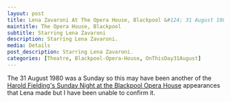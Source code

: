 ```yaml
---
layout: post
title: Lena Zavaroni At The Opera House, Blackpool &#124; 31 August 1980
maintitle: The Opera House, Blackpool
subtitle: Starring Lena Zavaroni
description: Starring Lena Zavaroni.
media: Details
post_description: Starring Lena Zavaroni.
categories: [Theatre, Blackpool-Opera-House, OnThisDay31August]
---
```


The 31 August 1980 was a Sunday so this may have been another of the <a href="https://fanzoflenazavaroni.github.io/categories/#Harold%20Fielding">Harold Fielding's Sunday Night at the Blackpool Opera House</a> appearances that Lena made but I have been unable to confirm it.
